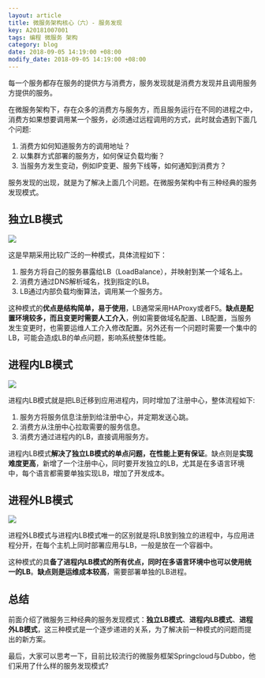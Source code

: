 ```yaml
---
layout: article
title: 微服务架构核心（六）- 服务发现
key: A20181007001
tags: 编程 微服务 架构
category: blog
date: 2018-09-05 14:19:00 +08:00
modify_date: 2018-09-05 14:19:00 +08:00
---
```


每一个服务都存在服务的提供方与消费方，服务发现就是消费方发现并且调用服务方提供的服务。

在微服务架构下，存在众多的消费方与服务方，而且服务运行在不同的进程之中，消费方如果想要调用某一个服务，必须通过远程调用的方式，此时就会遇到下面几个问题:

1. 消费方如何知道服务方的调用地址？
2. 以集群方式部署的服务方，如何保证负载均衡？
3. 当服务方发生变动，例如IP变更、服务下线等，如何通知到消费方？

服务发现的出现，就是为了解决上面几个问题。在微服务架构中有三种经典的服务发现模式。

<!--more-->

## 独立LB模式

![](http://ot6uqhsry.bkt.clouddn.com/20180904001.png)

这是早期采用比较广泛的一种模式，具体流程如下：

1. 服务方将自己的服务暴露给LB（LoadBalance），并映射到某一个域名上。
2. 消费方通过DNS解析域名，找到指定的LB。
3. LB通过内部负载均衡算法，调用某一个服务方。

这种模式的**优点是结构简单，易于使用**，LB通常采用HAProxy或者F5。**缺点是配置环境较多，而且变更时需要人工介入**，例如需要做域名配置、LB配置，当服务发生变更时，也需要运维人工介入修改配置。另外还有一个问题时需要一个集中的LB，可能会造成LB的单点问题，影响系统整体性能。

## 进程内LB模式

![](http://ot6uqhsry.bkt.clouddn.com/20180904002.png)

进程内LB模式就是把LB迁移到应用进程内，同时增加了注册中心，整体流程如下:

1. 服务方将服务信息注册到给注册中心，并定期发送心跳。
2. 消费方从注册中心拉取需要的服务信息。
3. 消费方通过进程内的LB，直接调用服务方。

进程内LB模式**解决了独立LB模式的单点问题，在性能上更有保证**。缺点则是**实现难度更高**，新增了一个注册中心，同时要开发独立的LB，尤其是在多语言环境中，每个语言都需要单独实现LB，增加了开发成本。

## 进程外LB模式

![](http://ot6uqhsry.bkt.clouddn.com/20180904003.png)

进程外LB模式与进程内LB模式唯一的区别就是将LB放到独立的进程中，与应用进程分开，在每个主机上同时部署应用与LB，一般是放在一个容器中。

这种模式的具**备了进程内LB模式的所有优点，同时在多语言环境中也可以使用统一的LB**。**缺点则是运维成本较高**，需要部署单独的LB进程。

## 总结

前面介绍了微服务三种经典的服务发现模式：**独立LB模式**、**进程内LB模式**、**进程外LB模式**，这三种模式是一个逐步递进的关系，为了解决前一种模式的问题而提出的新方案。

最后，大家可以思考一下，目前比较流行的微服务框架Springcloud与Dubbo，他们采用了什么样的服务发现模式?

